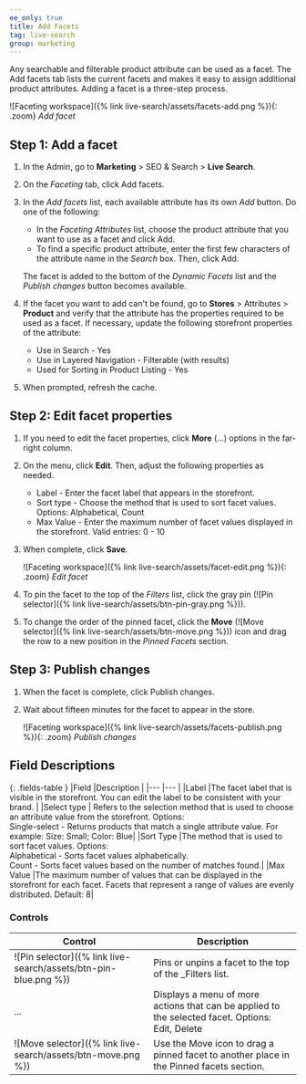 ```yaml
---
ee_only: true
title: Add Facets
tag: live-search
group: marketing
---
```


Any searchable and filterable product attribute can be used as a facet. The Add facets tab lists the current facets and makes it easy to assign additional product attributes. Adding a facet is a three-step process.

![Faceting workspace]({% link live-search/assets/facets-add.png %}){: .zoom}
_Add facet_
## Step 1: Add a facet

1. In the Admin, go to **Marketing** > SEO & Search > **Live Search**.
1. On the _Faceting_ tab, click <span class="btn">Add facets</span>.
1. In the _Add facets_ list, each available attribute has its own _Add_ button. Do one of the following:

     - In the _Faceting Attributes_ list, choose the product attribute that you want to use as a facet and click <span class="btn">Add</span>.
     - To find a specific product attribute, enter the first few characters of the attribute name in the _Search_ box. Then, click <span class="btn">Add</span>.

     The facet is added to the bottom of the _Dynamic Facets_ list and the _Publish changes_ button becomes available.

1. If the facet you want to add can't be found, go to **Stores** > Attributes > **Product** and verify that the attribute has the properties required to be used as a facet. If necessary, update the following storefront properties of the attribute:

     - Use in Search - Yes
     - Use in Layered Navigation - Filterable (with results)
     - Used for Sorting in Product Listing - Yes

1. When prompted, refresh the cache.

## Step 2: Edit facet properties

1. If you need to edit the facet properties, click **More** (...) options in the far-right column.
1. On the menu, click **Edit**. Then, adjust the following properties as needed.

     - Label - Enter the facet label that appears in the storefront.
     - Sort type - Choose the method that is used to sort facet values. Options: Alphabetical, Count
     - Max Value - Enter the maximum number of facet values displayed in the storefront. Valid entries: 0 - 10

1. When complete, click **Save**.

   ![Faceting workspace]({% link live-search/assets/facet-edit.png %}){: .zoom}
   _Edit facet_

1. To pin the facet to the top of the _Filters_ list, click the gray pin (![Pin selector]({% link live-search/assets/btn-pin-gray.png %})).
1. To change the order of the pinned facet, click the **Move** (![Move selector]({% link live-search/assets/btn-move.png %})) icon and drag the row to a new position in the _Pinned Facets_ section.

## Step 3: Publish changes

1. When the facet is complete, click <span class="btn">Publish changes</span>.
1. Wait about fifteen minutes for the facet to appear in the store.

   ![Faceting workspace]({% link live-search/assets/facets-publish.png %}){: .zoom}
   _Publish changes_

## Field Descriptions

{: .fields-table }
|Field |Description |
|--- |--- |
|Label |The facet label that is visible in the storefront. You can edit the label to be consistent with your brand. |
|Select type | Refers to the selection method that is used to choose an attribute value from the storefront. Options:<br />Single-select - Returns products that match a single attribute value. For example: Size: Small; Color: Blue|
|Sort Type |The method that is used to sort facet values. Options:<br />Alphabetical - Sorts facet values alphabetically.<br />Count - Sorts facet values based on the number of matches found.|
|Max Value |The maximum number of values that can be displayed in the storefront for each facet. Facets that represent a range of values are evenly distributed. Default: 8|

### Controls

|Control |Description |
|--- |--- |
|![Pin selector]({% link live-search/assets/btn-pin-blue.png %}) |Pins or unpins a facet to the top of the _Filters list.|
|...|Displays a menu of more actions that can be applied to the selected facet. Options: Edit, Delete |
|![Move selector]({% link live-search/assets/btn-move.png %}) |Use the Move icon to drag a pinned facet to another place in the Pinned facets section. |

